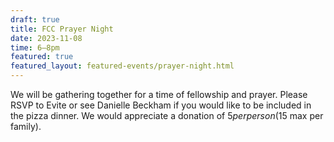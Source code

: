 ```yaml
---
draft: true
title: FCC Prayer Night
date: 2023-11-08
time: 6–8pm
featured: true
featured_layout: featured-events/prayer-night.html
---
```

We will be gathering together for a time of fellowship and prayer. Please RSVP to Evite or see Danielle Beckham if you would like to be included in the pizza dinner. We would appreciate a donation of $5 per person ($15 max per family).
